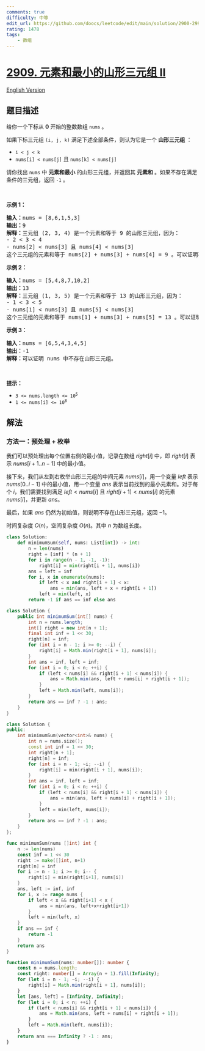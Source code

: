 ```yaml
---
comments: true
difficulty: 中等
edit_url: https://github.com/doocs/leetcode/edit/main/solution/2900-2999/2909.Minimum%20Sum%20of%20Mountain%20Triplets%20II/README.md
rating: 1478
tags:
    - 数组
---
```


# [2909. 元素和最小的山形三元组 II](https://leetcode.cn/problems/minimum-sum-of-mountain-triplets-ii)

[English Version](/solution/2900-2999/2909.Minimum%20Sum%20of%20Mountain%20Triplets%20II/README_EN.md)

## 题目描述

<!-- 这里写题目描述 -->

<p>给你一个下标从 <strong>0</strong> 开始的整数数组 <code>nums</code> 。</p>

<p>如果下标三元组 <code>(i, j, k)</code> 满足下述全部条件，则认为它是一个 <strong>山形三元组</strong> ：</p>

<ul>
	<li><code>i &lt; j &lt; k</code></li>
	<li><code>nums[i] &lt; nums[j]</code> 且 <code>nums[k] &lt; nums[j]</code></li>
</ul>

<p>请你找出 <code>nums</code> 中 <strong>元素和最小</strong> 的山形三元组，并返回其 <strong>元素和</strong> 。如果不存在满足条件的三元组，返回 <code>-1</code> 。</p>

<p>&nbsp;</p>

<p><strong class="example">示例 1：</strong></p>

<pre>
<strong>输入：</strong>nums = [8,6,1,5,3]
<strong>输出：</strong>9
<strong>解释：</strong>三元组 (2, 3, 4) 是一个元素和等于 9 的山形三元组，因为： 
- 2 &lt; 3 &lt; 4
- nums[2] &lt; nums[3] 且 nums[4] &lt; nums[3]
这个三元组的元素和等于 nums[2] + nums[3] + nums[4] = 9 。可以证明不存在元素和小于 9 的山形三元组。
</pre>

<p><strong class="example">示例 2：</strong></p>

<pre>
<strong>输入：</strong>nums = [5,4,8,7,10,2]
<strong>输出：</strong>13
<strong>解释：</strong>三元组 (1, 3, 5) 是一个元素和等于 13 的山形三元组，因为： 
- 1 &lt; 3 &lt; 5 
- nums[1] &lt; nums[3] 且 nums[5] &lt; nums[3]
这个三元组的元素和等于 nums[1] + nums[3] + nums[5] = 13 。可以证明不存在元素和小于 13 的山形三元组。
</pre>

<p><strong class="example">示例 3：</strong></p>

<pre>
<strong>输入：</strong>nums = [6,5,4,3,4,5]
<strong>输出：</strong>-1
<strong>解释：</strong>可以证明 nums 中不存在山形三元组。
</pre>

<p>&nbsp;</p>

<p><strong>提示：</strong></p>

<ul>
	<li><code>3 &lt;= nums.length &lt;= 10<sup>5</sup></code></li>
	<li><code>1 &lt;= nums[i] &lt;= 10<sup>8</sup></code></li>
</ul>

## 解法

### 方法一：预处理 + 枚举

我们可以预处理出每个位置右侧的最小值，记录在数组 $right[i]$ 中，即 $right[i]$ 表示 $nums[i+1..n-1]$ 中的最小值。

接下来，我们从左到右枚举山形三元组的中间元素 $nums[i]$，用一个变量 $left$ 表示 $nums[0..i-1]$ 中的最小值，用一个变量 $ans$ 表示当前找到的最小元素和。对于每个 $i$，我们需要找到满足 $left < nums[i]$ 且 $right[i+1] < nums[i]$ 的元素 $nums[i]$，并更新 $ans$。

最后，如果 $ans$ 仍然为初始值，则说明不存在山形三元组，返回 $-1$。

时间复杂度 $O(n)$，空间复杂度 $O(n)$。其中 $n$ 为数组长度。

<!-- tabs:start -->

```python
class Solution:
    def minimumSum(self, nums: List[int]) -> int:
        n = len(nums)
        right = [inf] * (n + 1)
        for i in range(n - 1, -1, -1):
            right[i] = min(right[i + 1], nums[i])
        ans = left = inf
        for i, x in enumerate(nums):
            if left < x and right[i + 1] < x:
                ans = min(ans, left + x + right[i + 1])
            left = min(left, x)
        return -1 if ans == inf else ans
```

```java
class Solution {
    public int minimumSum(int[] nums) {
        int n = nums.length;
        int[] right = new int[n + 1];
        final int inf = 1 << 30;
        right[n] = inf;
        for (int i = n - 1; i >= 0; --i) {
            right[i] = Math.min(right[i + 1], nums[i]);
        }
        int ans = inf, left = inf;
        for (int i = 0; i < n; ++i) {
            if (left < nums[i] && right[i + 1] < nums[i]) {
                ans = Math.min(ans, left + nums[i] + right[i + 1]);
            }
            left = Math.min(left, nums[i]);
        }
        return ans == inf ? -1 : ans;
    }
}
```

```cpp
class Solution {
public:
    int minimumSum(vector<int>& nums) {
        int n = nums.size();
        const int inf = 1 << 30;
        int right[n + 1];
        right[n] = inf;
        for (int i = n - 1; ~i; --i) {
            right[i] = min(right[i + 1], nums[i]);
        }
        int ans = inf, left = inf;
        for (int i = 0; i < n; ++i) {
            if (left < nums[i] && right[i + 1] < nums[i]) {
                ans = min(ans, left + nums[i] + right[i + 1]);
            }
            left = min(left, nums[i]);
        }
        return ans == inf ? -1 : ans;
    }
};
```

```go
func minimumSum(nums []int) int {
	n := len(nums)
	const inf = 1 << 30
	right := make([]int, n+1)
	right[n] = inf
	for i := n - 1; i >= 0; i-- {
		right[i] = min(right[i+1], nums[i])
	}
	ans, left := inf, inf
	for i, x := range nums {
		if left < x && right[i+1] < x {
			ans = min(ans, left+x+right[i+1])
		}
		left = min(left, x)
	}
	if ans == inf {
		return -1
	}
	return ans
}
```

```ts
function minimumSum(nums: number[]): number {
    const n = nums.length;
    const right: number[] = Array(n + 1).fill(Infinity);
    for (let i = n - 1; ~i; --i) {
        right[i] = Math.min(right[i + 1], nums[i]);
    }
    let [ans, left] = [Infinity, Infinity];
    for (let i = 0; i < n; ++i) {
        if (left < nums[i] && right[i + 1] < nums[i]) {
            ans = Math.min(ans, left + nums[i] + right[i + 1]);
        }
        left = Math.min(left, nums[i]);
    }
    return ans === Infinity ? -1 : ans;
}
```

<!-- tabs:end -->

<!-- end -->
